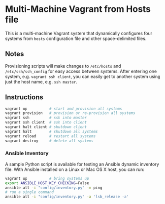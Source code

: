 # **Multi-Machine Vagrant from Hosts file**

This is a multi-machine Vagrant system that dynamically configures four systems from `hosts` configuration file and other space-delimited files.  

## **Notes**

Provisioning scripts will make changes to `/etc/hosts` and `/etc/ssh/ssh_config` for easy access between systems.  After entering one system, e.g. `vagrant ssh client`, you can easily get to another system using just the host name, e.g. `ssh master`.

## **Instructions**

```bash
vagrant up          # start and provision all systems
vagrant provision   # provision or re-provision all systems
vagrant ssh         # ssh into master
vagrant ssh client  # ssh into client
vagrant halt client # shutdown client
vagrant halt        # shutdown all systems
vagrant reload      # restart all systems
vagrant destroy     # delete all systems
```

### **Ansible Inventory**

A sample Python script is available for testing an Ansible dynamic inventory file.  With Ansible installed on a Linux or Mac OS X host, you can run:

```bash
vagrant up          # bring systems up
export ANSIBLE_HOST_KEY_CHECKING=False
ansible all -i "config/inventory.py" -m ping
# run a single command
ansible all -i "config/inventory.py" -a 'lsb_release -a'
```
